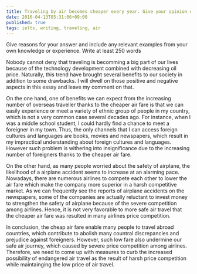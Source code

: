 ```yaml
---
title: Traveling by air becomes cheaper every year. Give your opinion on this, and the advantages and disadvantages of this development
date: 2016-04-13T05:31:06+09:00
published: true
tags: ielts, writing, traveling, air
---
```



Give reasons for your answer and include any relevant examples from your own knowledge or experience. Write at least 250 words


Nobody cannot deny that traveling is becomming a big part of our lives because of the technology development combined with decreasing oil price. Naturally, this trend have brought several benefits to our society in addition to some drawbacks. I will dwell on those positive and negative aspects in this essay and leave my comment on that.


On the one hand, one of benefits we can expect from the increasing number of overseas traveller thanks to the cheaper air fare is that we can easily experience or meet a variety of ethnic group of people in my country, which is not a very common case several decades ago. For instance, when I was a middle school student, I could hardly find a chance to meet a foreigner in my town. Thus, the only channels that I can access foreign cultures and languages are books, movies and newspapers, which result in my impractical understanding about foreign cultures and languages. However such problem is withering into insignificance due to the increasing number of foreigners thanks to the cheaper air fare.


On the other hand, as many people worried about the safety of airplane, the likelihood of a airplane accident seems to increase at an alarming pace. Nowadays, there are numerous airlines to compete each other to lower the air fare which make the company more superior in a harsh competitive market. As we can frequently see the reports of airplane accidents on the newspapers, some of the companies are actually reluctant to invest money to strengthen the safety of airplane because of the severe competition among airlines. Hence, it is not very favorable to more safe air travel that the cheaper air fare was resulted in many airlines price competition.


In conclusion, the cheap air fare enable many people to travel abroad countries, which contribute to abolish many countral discrepancies and prejudice against foreigners. However, such low fare also undermine our safe air journey, which caused by severe price competition among airlines. Therefore, we need to come up with measures to curb the increased possibility of endangered air travel as the result of harsh price competition while maintainging the low price of air travel.
